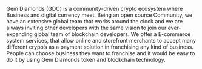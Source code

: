 Gem Diamonds (GDC)  is a community-driven crypto ecosystem where Business and digital currency meet. Being an open source Community, we have an extensive global team that works around the clock and we are always inviting other developers with the same vision to join our ever-expanding global team of blockchain developers. We offer a E-commerce system services, that allow online and storefront merchants to accept many different crypo’s as a payment solution in franchising any kind of business. People can choose business they want to franchise and it would be easy to do it by using Gem Diamonds token and blockchain technology.
